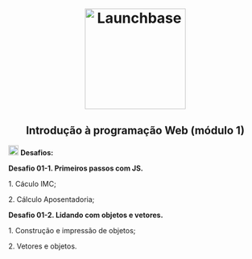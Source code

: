  <h1 align="center">
    <img alt="Launchbase" src="https://github.com/Rocketseat/bootcamp-launchbase-desafios-02/blob/master/desafios/logo.svg" width="200px" />
</h1>

<h2 align="center"> Introdução à programação Web (módulo 1) </h2>

<p> <img src ="https://github.githubassets.com/images/icons/emoji/unicode/1f680.png"; width="20px"; height="20px";> <strong> Desafios: </strong> </p>


<p> <strong> Desafio 01-1. Primeiros passos com JS. </strong> </p>

<p> 1. Cáculo IMC; </p>

<p> 2. Cálculo Aposentadoria;</p>

<p> <strong> Desafio 01-2. Lidando com objetos e vetores. </strong></p>

<p> 1. Construção e impressão de objetos;</p>

<p> 2. Vetores e objetos.</p>
